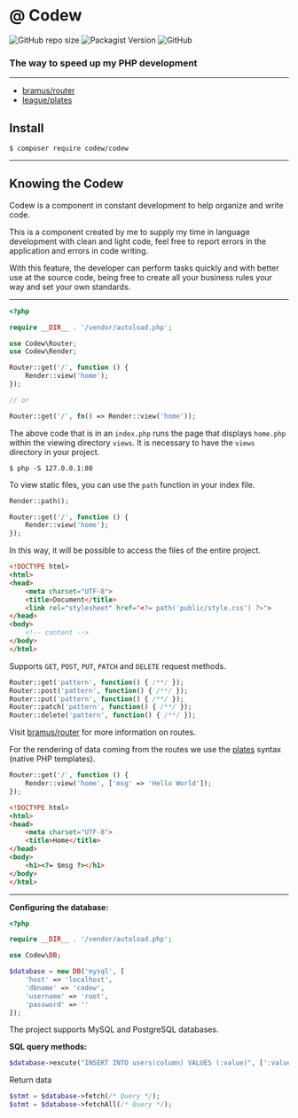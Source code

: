 # @ Codew

![GitHub repo size](https://img.shields.io/github/repo-size/ianpatricck/codew) ![Packagist Version](https://img.shields.io/packagist/v/codew/codew) ![GitHub](https://img.shields.io/github/license/ianpatricck/codew)

### The way to speed up my PHP development

---

- [bramus/router](https://packagist.org/packages/bramus/router)
- [league/plates](https://packagist.org/packages/league/plates)

## Install

```
$ composer require codew/codew
```

---

## Knowing the Codew

Codew is a component in constant development to help organize and write code.

This is a component created by me to supply my time in language development with clean and light code, feel free to report errors in the application and errors in code writing.

With this feature, the developer can perform tasks quickly and with better use at the source code, being free to create all your business rules your way and set your own standards. 

---

```php
<?php

require __DIR__ . '/vendor/autoload.php';

use Codew\Router;
use Codew\Render;

Router::get('/', function () {
    Render::view('home');
});

// or

Router::get('/', fn() => Render::view('home'));
```

The above code that is in an ```index.php``` runs the page that displays ```home.php``` within the viewing directory ```views```. It is necessary to have the ```views``` directory in your project.

```
$ php -S 127.0.0.1:80
```

To view static files, you can use the ```path``` function in your index file.

```php
Render::path();

Router::get('/', function () {
    Render::view('home');
});
```

In this way, it will be possible to access the files of the entire project.

```html
<!DOCTYPE html>
<html>
<head>
    <meta charset="UTF-8">
    <title>Document</title>
    <link rel="stylesheet" href="<?= path('public/style.css') ?>">
</head>
<body>
    <!-- content -->
</body>
</html>
```

Supports ```GET```, ```POST```, ```PUT```, ```PATCH``` and ```DELETE``` request methods.

```php
Router::get('pattern', function() { /**/ });
Router::post('pattern', function() { /**/ });
Router::put('pattern', function() { /**/ });
Router::patch('pattern', function() { /**/ });
Router::delete('pattern', function() { /**/ });
```

Visit [bramus/router](https://packagist.org/packages/bramus/router) for more information on routes.

For the rendering of data coming from the routes we use the [plates](http://platesphp.com/) syntax (native PHP templates).


```php
Router::get('/', function () {
    Render::view('home', ['msg' => 'Hello World']);
});
```

```html
<!DOCTYPE html>
<html>
<head>
    <meta charset="UTF-8">
    <title>Home</title>
</head>
<body>
    <h1><?= $msg ?></h1>
</body>
</html>
```
---

__Configuring the database:__

```php
<?php

require __DIR__ . '/vendor/autoload.php';

use Codew\DB;

$database = new DB('mysql', [
    'host' => 'localhost',
    'dbname' => 'codew',
    'username' => 'root',
    'password' => ''
]);
```

The project supports MySQL and PostgreSQL databases.

__SQL query methods:__

```php
$database->excute("INSERT INTO users(column) VALUES (:value)", [':value' => $value]);
```

Return data

```php
$stmt = $database->fetch(/* Query */);
$stmt = $database->fetchAll(/* Query */);
```
